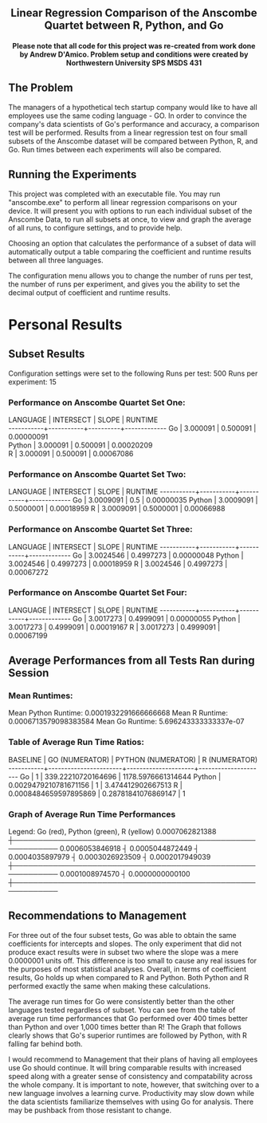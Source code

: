 <h2 align="center">
Linear Regression Comparison of the Anscombe Quartet between R, Python, and Go
</h2>

<h4 align="center">
Please note that all code for this project was re-created from work done by Andrew D'Amico.
Problem setup and conditions were created by Northwestern University SPS MSDS 431
</h4>


## The Problem
The managers of a hypothetical tech startup company would like to have all employees use the same coding language - GO. In order to convince the company's data scientists of Go's performance and accuracy, a comparison test will be performed. Results from a linear regression test on four small subsets of the Anscombe dataset will be compared between Python, R, and Go. Run times between each experiments will also be compared.

## Running the Experiments
This project was completed with an executable file. You may run "anscombe.exe" to perform all linear regression comparisons on your device. It will present you with options to run each individual subset of the Anscombe Data, to run  all subsets at once, to view and graph the average of all runs, to configure settings, and to provide help. 

Choosing an option that calculates the performance of a subset of data will automatically output a table comparing the coefficient and runtime results between all three languages.

The configuration menu allows you to change the number of runs per test, the number of runs per experiment, and gives you the ability to set the decimal output of coefficient and runtime results.

# Personal Results

## Subset Results
Configuration settings were set to the following
Runs per test: 500
Runs per experiment: 15

### Performance on Anscombe Quartet Set One:

  LANGUAGE | INTERSECT |  SLOPE   |  RUNTIME    
-----------+-----------+----------+-------------
  Go       |  3.000091 | 0.500091 | 0.00000091  
  Python   |  3.000091 | 0.500091 | 0.00020209  
  R        |  3.000091 | 0.500091 | 0.00067086  

### Performance on Anscombe Quartet Set Two:

  LANGUAGE | INTERSECT |   SLOPE   |  RUNTIME
-----------+-----------+-----------+-------------
  Go       | 3.0009091 |       0.5 | 0.00000035
  Python   | 3.0009091 | 0.5000001 | 0.00018959
  R        | 3.0009091 | 0.5000001 | 0.00066988

### Performance on Anscombe Quartet Set Three:

  LANGUAGE | INTERSECT |   SLOPE   |  RUNTIME
-----------+-----------+-----------+-------------
  Go       | 3.0024546 | 0.4997273 | 0.00000048
  Python   | 3.0024546 | 0.4997273 | 0.00018959
  R        | 3.0024546 | 0.4997273 | 0.00067272

### Performance on Anscombe Quartet Set Four:

  LANGUAGE | INTERSECT |   SLOPE   |  RUNTIME
-----------+-----------+-----------+-------------
  Go       | 3.0017273 | 0.4999091 | 0.00000055
  Python   | 3.0017273 | 0.4999091 | 0.00019167
  R        | 3.0017273 | 0.4999091 | 0.00067199


## Average Performances from all Tests Ran during Session

### Mean Runtimes:

Mean Python Runtime: 0.0001932291666666668
Mean R Runtime: 0.0006713579098383584
Mean Go Runtime: 5.696243333333337e-07


### Table of Average Run Time Ratios:

  BASELINE |    GO (NUMERATOR)     | PYTHON (NUMERATOR)  |   R (NUMERATOR)
-----------+-----------------------+---------------------+---------------------
  Go       |                     1 |  339.22210720164696 | 1178.5976661314644
  Python   | 0.0029479210781671156 |                   1 |  3.474412902667513
  R        | 0.0008484659597895869 | 0.28781841076869147 |                  1


### Graph of Average Run Time Performances

Legend: Go (red), Python (green), R (yellow)
 0.0007062821388 ┼───────────────────────────────────────────────────────────
 0.0006053846918 ┤
 0.0005044872449 ┤
 0.0004035897979 ┤
 0.0003026923509 ┤
 0.0002017949039 ┼───────────────────────────────────────────────────────────
 0.0001008974570 ┤
 0.0000000000100 ┼───────────────────────────────────────────────────────────

## Recommendations to Management

For three out of the four subset tests, Go was able to obtain the same coefficients for intercepts and slopes. The only experiment that did not produce exact results were in subset two where the slope was a mere 0.0000001 units off. This difference is too small to cause any real issues for the purposes of most statistical analyses. Overall, in terms of coefficient results, Go holds up when compared to R and Python. Both Python and R performed exactly the same when making these calculations.

The average run times for Go were consistently better than the other languages tested regardless of subset. You can see from the table of average run time performances that Go performed over 400 times better than Python and over 1,000 times better than R! The Graph that follows clearly shows that Go's superior runtimes are followed by Python, with R falling far behind both.

I would recommend to Management that their plans of having all employees use Go should continue. It will bring comparable results with increased speed along with a greater sense of consistency and compatability across the whole company. It is important to note, however, that switching over to a new language involves a learning curve. Productivity may slow down while the data scientists familiarize themselves with using Go for analysis. There may be pushback from those resistant to change.